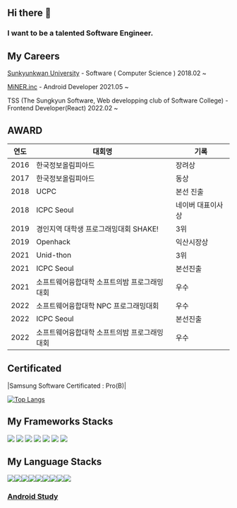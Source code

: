 ## Hi there 👋


### I want to be a talented Software Engineer.

## My Careers

 [Sunkyunkwan University](http://cs.skku.edu) - Software ( Computer Science ) 2018.02 ~
 
 [MiNER.inc](http://minerinc.io) - Android Developer 2021.05 ~
 
 TSS (The Sungkyun Software, Web developping club of Software College) - Frontend Developer(React) 2022.02 ~

## AWARD


|연도|대회명|기록|
|------|---|---|
|2016|한국정보올림피아드|장려상|
|2017|한국정보올림피아드|동상|
|2018|UCPC|본선 진출|
|2018|ICPC Seoul|네이버 대표이사상|
|2019|경인지역 대학생 프로그래밍대회 SHAKE!|3위|
|2019|Openhack|익산시장상|
|2021|Unid-thon|3위|
|2021|ICPC Seoul|본선진출|
|2021|소프트웨어융합대학 소프트의밤 프로그래밍대회|우수|
|2022|소프트웨어융합대학 NPC 프로그래밍대회|우수|
|2022|ICPC Seoul|본선진출|
|2022|소프트웨어융합대학 소프트의밤 프로그래밍대회|우수|


## Certificated

|Samsung Software Certificated : Pro(B)|

<!--
**DivisonOfficer/DivisonOfficer** is a ✨ _special_ ✨ repository because its `README.md` (this file) appears on your GitHub profile.

Here are some ideas to get you started:

- 🔭 I’m currently working on ...
- 🌱 I’m currently learning ...
- 👯 I’m looking to collaborate on ...
- 🤔 I’m looking for help with ...
- 💬 Ask me about ...
- 📫 How to reach me: ...
- 😄 Pronouns: ...
- ⚡ Fun fact: ...
-->


 <!-- 
 [![Anurag's GitHub stats](https://github-readme-stats.vercel.app/api?username=DivisonOfficer&theme=tokyonight)](https://github.com/anuraghazra/github-readme-stats) 
 -->

[![Top Langs](https://github-readme-stats.vercel.app/api/top-langs/?username=DivisonOfficer&layout=compact&langs_count=8&hide=html,python,batchfile,powershell,makefile,Jupyter%20Notebook)](https://github.com/anuraghazra/github-readme-stats)

## My Frameworks Stacks

<img src="https://img.shields.io/badge/Android Studio-green?style=flat&logo=Android Studio&logoColor=white"/> <img src="https://img.shields.io/badge/React-blue?style=flat&logo=React&logoColor=white"/> <img src="https://img.shields.io/badge/SwiftUi-147EFB?style=flat&logo=swift&logoColor=white"/> <img src="https://img.shields.io/badge/Flutter-02569B?style=flat&logo=Flutter&logoColor=white"/>  <img src="https://img.shields.io/badge/Node.js-339933?style=flat&logo=Node.js&logoColor=white"/> <img src="https://img.shields.io/badge/Django-092E20?style=flat&logo=Django&logoColor=white"/> <img src="https://img.shields.io/badge/Spring-6DB33F?style=flat&logo=Spring&logoColor=white"/> 


## My Language Stacks

<img src="https://img.shields.io/badge/C-A8B9CC?style=flat&logo=C&logoColor=white"/><img src="https://img.shields.io/badge/C++-00599C?style=flat&logo=C++&logoColor=white"/><img src="https://img.shields.io/badge/javascript-yellow?style=flat&logo=javascript&logoColor=white"/><img src="https://img.shields.io/badge/CSharp-239120?style=flat&logo=C Sharp&logoColor=white"/><img src="https://img.shields.io/badge/Java-007396?style=flat&logo=CoffeeScript&logoColor=white"/><img src="https://img.shields.io/badge/Python-3776AB?style=flat&logo=Python&logoColor=white"/><img src="https://img.shields.io/badge/Kotlin-7F52FF?style=flat&logo=Kotlin&logoColor=white"/><img src="https://img.shields.io/badge/Swift-F05138?style=flat&logo=Swift&logoColor=white"/><img src="https://img.shields.io/badge/Dart-0175C2?style=flat&logo=Dart&logoColor=white"/>





### [Android Study](https://vintage-scale-5ff.notion.site/Android-7b5cd569a9c744db83a9faac52640ff8)

<!--
<img src="https://user-images.githubusercontent.com/41609506/163674923-e0e4c455-163f-497b-8bd4-e5db52af1ea0.gif" width="200"/>

<img src="https://user-images.githubusercontent.com/41609506/163674981-90e03bd8-8d12-41bc-99a8-b009d77016f0.gif" width="400"/>

<img src="https://user-images.githubusercontent.com/41609506/163675000-632cab74-6e43-4b05-addc-5bfd5e42f0ef.gif" width="200"/>-->







